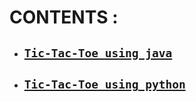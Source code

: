 # CONTENTS :

* ##       [`Tic-Tac-Toe using java`](https://github.com/amitkumarsaw/Tic-Tac-Toe/tree/master/Tic%20Tac%20Toe%20using%20java)
* ##       [`Tic-Tac-Toe using python`](https://github.com/amitkumarsaw/Tic-Tac-Toe/tree/master/Tic%20Tac%20Toe%20using%20python)
